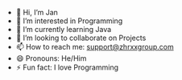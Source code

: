 - 👋 Hi, I’m Jan
- 👀 I’m interested in Programming
- 🌱 I’m currently learning Java
- 💞️ I’m looking to collaborate on Projects
- 📫 How to reach me: support@zhrxxgroup.com
- 😄 Pronouns: He/Him
- ⚡ Fun fact: I love Programming
